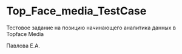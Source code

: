 # Top_Face_media_TestCase

Тестовое задание на позицию начинающего аналитика данных в Topface Media

Павлова Е.А.
